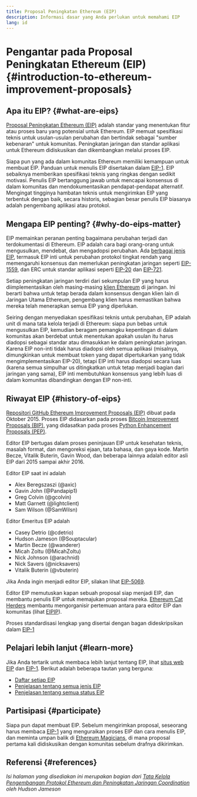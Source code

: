 ```yaml
---
title: Proposal Peningkatan Ethereum (EIP)
description: Informasi dasar yang Anda perlukan untuk memahami EIP
lang: id
---
```


# Pengantar pada Proposal Peningkatan Ethereum (EIP) \{#introduction-to-ethereum-improvement-proposals}

## Apa itu EIP? \{#what-are-eips}

[Proposal Peningkatan Ethereum (EIP)](https://eips.ethereum.org/) adalah standar yang menentukan fitur atau proses baru yang potensial untuk Ethereum. EIP memuat spesifikasi teknis untuk usulan-usulan perubahan dan bertindak sebagai "sumber kebenaran" untuk komunitas. Peningkatan jaringan dan standar aplikasi untuk Ethereum didiskusikan dan dikembangkan melalui proses EIP.

Siapa pun yang ada dalam komunitas Ethereum memiliki kemampuan untuk membuat EIP. Panduan untuk menulis EIP disertakan dalam [EIP-1](https://eips.ethereum.org/EIPS/eip-1). EIP sebaiknya memberikan spesifikasi teknis yang ringkas dengan sedikit motivasi. Penulis EIP bertanggung jawab untuk mencapai konsensus di dalam komunitas dan mendokumentasikan pendapat-pendapat alternatif. Mengingat tingginya hambatan teknis untuk mengirimkan EIP yang terbentuk dengan baik, secara historis, sebagian besar penulis EIP biasanya adalah pengembang aplikasi atau protokol.

## Mengapa EIP penting? \{#why-do-eips-matter}

EIP memainkan peranan penting bagaimana perubahan terjadi dan terdokumentasi di Ethereum. EIP adalah cara bagi orang-orang untuk mengusulkan, mendebat, dan mengadopsi perubahan. Ada [berbagai jenis EIP](https://eips.ethereum.org/EIPS/eip-1#eip-types), termasuk EIP inti untuk perubahan protokol tingkat rendah yang memengaruhi konsensus dan memerlukan peningkatan jaringan seperti [EIP-1559](https://eips.ethereum.org/EIPS/eip-1559), dan ERC untuk standar aplikasi seperti [EIP-20](https://eips.ethereum.org/EIPS/eip-20) dan [EIP-721](https://eips.ethereum.org/EIPS/eip-721).

Setiap peningkatan jaringan terdiri dari sekumpulan EIP yang harus diimplementasikan oleh masing-masing [klien Ethereum](/learn/#clients-and-nodes) di jaringan. Ini berarti bahwa untuk tetap berada dalam konsensus dengan klien lain di Jaringan Utama Ethereum, pengembang klien harus memastikan bahwa mereka telah menerapkan semua EIP yang diperlukan.

Seiring dengan menyediakan spesifikasi teknis untuk perubahan, EIP adalah unit di mana tata kelola terjadi di Ethereum: siapa pun bebas untuk mengusulkan EIP, kemudian beragam pemangku kepentingan di dalam komunitas akan berdebat untuk menentukan apakah usulan itu harus diadopsi sebagai standar atau dimasukkan ke dalam peningkatan jaringan. Karena EIP non-inti tidak harus diadopsi oleh semua aplikasi (misalnya, dimungkinkan untuk membuat token yang dapat dipertukarkan yang tidak mengimplementasikan EIP-20), tetapi EIP inti harus diadopsi secara luas (karena semua simpulhar us ditingkatkan untuk tetap menjadi bagian dari jaringan yang sama), EIP inti membutuhkan konsensus yang lebih luas di dalam komunitas dibandingkan dengan EIP non-inti.

## Riwayat EIP \{#history-of-eips}

[Repositori GitHub Ethereum Improvement Proposals (EIP)](https://github.com/ethereum/EIPs) dibuat pada Oktober 2015. Proses EIP didasarkan pada proses [Bitcoin Improvement Proposals (BIP)](https://github.com/bitcoin/bips), yang didasatkan pada proses [Python Enhancement Proposals (PEP)](https://www.python.org/dev/peps/).

Editor EIP bertugas dalam proses peninjauan EIP untuk kesehatan teknis, masalah format, dan mengoreksi ejaan, tata bahasa, dan gaya kode. Martin Becze, Vitalik Buterin, Gavin Wood, dan beberapa lainnya adalah editor asli EIP dari 2015 sampai akhir 2016.

Editor EIP saat ini adalah

- Alex Beregszaszi (@axic)
- Gavin John (@Pandapip1)
- Greg Colvin (@gcolvin)
- Matt Garnett (@lightclient)
- Sam Wilson (@SamWilsn)

Editor Emeritus EIP adalah

- Casey Detrio (@cdetrio)
- Hudson Jameson (@Souptacular)
- Martin Becze (@wanderer)
- Micah Zoltu (@MicahZoltu)
- Nick Johnson (@arachnid)
- Nick Savers (@nicksavers)
- Vitalik Buterin (@vbuterin)

Jika Anda ingin menjadi editor EIP, silakan lihat [EIP-5069](https://eips.ethereum.org/EIPS/eip-5069).

Editor EIP memutuskan kapan sebuah proposal siap menjadi EIP, dan membantu penulis EIP untuk memajukan proposal mereka. [Ethereum Cat Herders](https://www.ethereumcatherders.com/) membantu mengorganisir pertemuan antara para editor EIP dan komunitas (lihat [EIPIP](https://github.com/ethereum-cat-herders/EIPIP)).

Proses standardisasi lengkap yang disertai dengan bagan dideskripsikan dalam [EIP-1](https://eips.ethereum.org/EIPS/eip-1)

## Pelajari lebih lanjut \{#learn-more}

Jika Anda tertarik untuk membaca lebih lanjut tentang EIP, lihat [situs web EIP](https://eips.ethereum.org/) dan [EIP-1](https://eips.ethereum.org/EIPS/eip-1). Berikut adalah beberapa tautan yang berguna:

- [Daftar setiap EIP](https://eips.ethereum.org/all)
- [Penjelasan tentang semua jenis EIP](https://eips.ethereum.org/EIPS/eip-1#eip-types)
- [Penjelasan tentang semua status EIP](https://eips.ethereum.org/EIPS/eip-1#eip-process)

## Partisipasi \{#participate}

Siapa pun dapat membuat EIP. Sebelum mengirimkan proposal, seseorang harus membaca [EIP-1](https://eips.ethereum.org/EIPS/eip-1) yang menguraikan proses EIP dan cara menulis EIP, dan meminta umpan balik di [Ethereum Magicians](https://ethereum-magicians.org/), di mana proposal pertama kali didiskusikan dengan komunitas sebelum drafnya dikirimkan.

## Referensi \{#references}

<cite class="citation">

Isi halaman yang disediakan ini merupakan bagian dari [Tata Kelola Pengembangan Protokol Ethereum dan Peningkatan Jaringan Coordination](https://hudsonjameson.com/2020-03-23-ethereum-protocol-development-governance-and-network-upgrade-coordination/) oleh Hudson Jameson

</cite>
